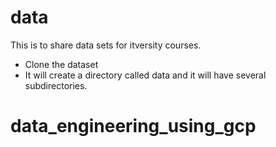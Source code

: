 # data
This is to share data sets for itversity courses.

* Clone the dataset
* It will create a directory called data and it will have several subdirectories.
# data_engineering_using_gcp
